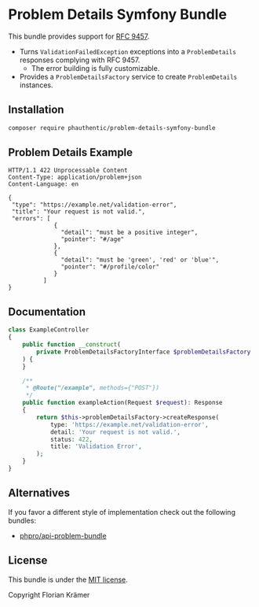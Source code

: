 # Problem Details Symfony Bundle

This bundle provides support for [RFC 9457](https://www.rfc-editor.org/rfc/rfc9457.html).

* Turns `ValidationFailedException` exceptions into a `ProblemDetails` responses complying with RFC 9457.
  * The error building is fully customizable.
* Provides a `ProblemDetailsFactory` service to create `ProblemDetails` instances.

## Installation

```bash
composer require phauthentic/problem-details-symfony-bundle
```

## Problem Details Example

```text
HTTP/1.1 422 Unprocessable Content
Content-Type: application/problem+json
Content-Language: en

{
 "type": "https://example.net/validation-error",
 "title": "Your request is not valid.",
 "errors": [
             {
               "detail": "must be a positive integer",
               "pointer": "#/age"
             },
             {
               "detail": "must be 'green', 'red' or 'blue'",
               "pointer": "#/profile/color"
             }
          ]
}
```


## Documentation

```php
class ExampleController
{
    public function __construct(
        private ProblemDetailsFactoryInterface $problemDetailsFactory
    ) {
    }

    /**
     * @Route("/example", methods={"POST"})
     */
    public function exampleAction(Request $request): Response
    {
        return $this->problemDetailsFactory->createResponse(
            type: 'https://example.net/validation-error',
            detail: 'Your request is not valid.',
            status: 422,
            title: 'Validation Error',
        );
    }
}
```



## Alternatives

If you favor a different style of implementation check out the following bundles:

* [phpro/api-problem-bundle](https://github.com/phpro/api-problem-bundle)

## License

This bundle is under the [MIT license](LICENSE).

Copyright Florian Krämer
